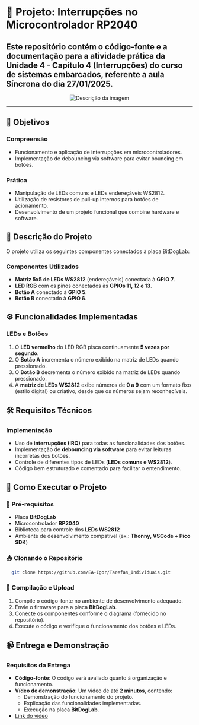 # 📡 Projeto: Interrupções no Microcontrolador RP2040

Este repositório contém o código-fonte e a documentação para a atividade prática da Unidade 4 - Capítulo 4 (Interrupções) do curso de sistemas embarcados, referente a aula Síncrona do dia 27/01/2025.
---

<div align="center">
  <img src="https://github.com/user-attachments/assets/a01ead39-8c4c-4efe-804c-79700c946baa" alt="Descrição da imagem">
</div>

---
## 🎯 Objetivos

### Compreensão
- Funcionamento e aplicação de interrupções em microcontroladores.
- Implementação de debouncing via software para evitar bouncing em botões.

### Prática
- Manipulação de LEDs comuns e LEDs endereçáveis WS2812.
- Utilização de resistores de pull-up internos para botões de acionamento.
- Desenvolvimento de um projeto funcional que combine hardware e software.

## 📝 Descrição do Projeto

O projeto utiliza os seguintes componentes conectados à placa BitDogLab:

### Componentes Utilizados
- **Matriz 5x5 de LEDs WS2812** (endereçáveis) conectada à **GPIO 7**.
- **LED RGB** com os pinos conectados às **GPIOs 11, 12 e 13**.
- **Botão A** conectado à **GPIO 5**.
- **Botão B** conectado à **GPIO 6**.

## ⚙️ Funcionalidades Implementadas

### LEDs e Botões
1. O **LED vermelho** do LED RGB pisca continuamente **5 vezes por segundo**.
2. O **Botão A** incrementa o número exibido na matriz de LEDs quando pressionado.
3. O **Botão B** decrementa o número exibido na matriz de LEDs quando pressionado.
4. A **matriz de LEDs WS2812** exibe números de **0 a 9** com um formato fixo (estilo digital) ou criativo, desde que os números sejam reconhecíveis.

## 🛠️ Requisitos Técnicos

### Implementação
- Uso de **interrupções (IRQ)** para todas as funcionalidades dos botões.
- Implementação de **debouncing via software** para evitar leituras incorretas dos botões.
- Controle de diferentes tipos de LEDs (**LEDs comuns e WS2812**).
- Código bem estruturado e comentado para facilitar o entendimento.

## 🚀 Como Executar o Projeto

### 📌 Pré-requisitos
- Placa **BitDogLab**
- Microcontrolador **RP2040**
- Biblioteca para controle dos **LEDs WS2812**
- Ambiente de desenvolvimento compatível (ex.: **Thonny, VSCode + Pico SDK**)

### 📥 Clonando o Repositório
```bash
  git clone https://github.com/EA-Igor/Tarefas_Individuais.git
```

### 🔧 Compilação e Upload
1. Compile o código-fonte no ambiente de desenvolvimento adequado.
2. Envie o firmware para a placa **BitDogLab**.
3. Conecte os componentes conforme o diagrama (fornecido no repositório).
4. Execute o código e verifique o funcionamento dos botões e LEDs.

## 📹 Entrega e Demonstração

### Requisitos da Entrega
- **Código-fonte**: O código será avaliado quanto à organização e funcionamento.
- **Vídeo de demonstração**: Um vídeo de até **2 minutos**, contendo:
  - Demonstração do funcionamento do projeto.
  - Explicação das funcionalidades implementadas.
  - Execução na placa **BitDogLab**.
- [Link do video](https://youtu.be/z9qfMr6r9OU)
